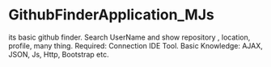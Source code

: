 # GithubFinderApplication_MJs
its basic github finder. Search UserName and show repository , location, profile, many thing. Required: Connection IDE Tool.  Basic Knowledge: AJAX, JSON, Js, Http, Bootstrap etc.
